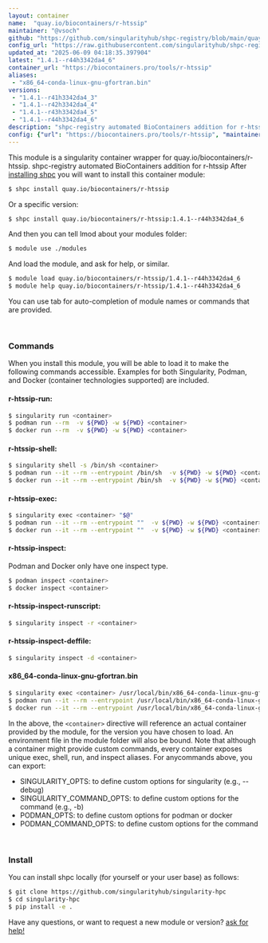 ```yaml
---
layout: container
name:  "quay.io/biocontainers/r-htssip"
maintainer: "@vsoch"
github: "https://github.com/singularityhub/shpc-registry/blob/main/quay.io/biocontainers/r-htssip/container.yaml"
config_url: "https://raw.githubusercontent.com/singularityhub/shpc-registry/main/quay.io/biocontainers/r-htssip/container.yaml"
updated_at: "2025-06-09 04:18:35.397904"
latest: "1.4.1--r44h3342da4_6"
container_url: "https://biocontainers.pro/tools/r-htssip"
aliases:
 - "x86_64-conda-linux-gnu-gfortran.bin"
versions:
 - "1.4.1--r41h3342da4_3"
 - "1.4.1--r42h3342da4_4"
 - "1.4.1--r43h3342da4_5"
 - "1.4.1--r44h3342da4_6"
description: "shpc-registry automated BioContainers addition for r-htssip"
config: {"url": "https://biocontainers.pro/tools/r-htssip", "maintainer": "@vsoch", "description": "shpc-registry automated BioContainers addition for r-htssip", "latest": {"1.4.1--r44h3342da4_6": "sha256:ed6368a7104bb390f49912ef9da279d36098adc1e06f8605e7381a41b2d6d3ee"}, "tags": {"1.4.1--r41h3342da4_3": "sha256:a5c0d03b49d3fe89d054069d916ceff1e837d90bc4901a27080a97613f68c01f", "1.4.1--r42h3342da4_4": "sha256:cad30486a067c7a7b23993669c16e193b72aba4ea35c454f80c7190ee8e8b5d5", "1.4.1--r43h3342da4_5": "sha256:4285ee217aac123319def60d48e900518c5c84dd0505f64d66d4711f8f85129a", "1.4.1--r44h3342da4_6": "sha256:ed6368a7104bb390f49912ef9da279d36098adc1e06f8605e7381a41b2d6d3ee"}, "docker": "quay.io/biocontainers/r-htssip", "aliases": {"x86_64-conda-linux-gnu-gfortran.bin": "/usr/local/bin/x86_64-conda-linux-gnu-gfortran.bin"}}
---
```


This module is a singularity container wrapper for quay.io/biocontainers/r-htssip.
shpc-registry automated BioContainers addition for r-htssip
After [installing shpc](#install) you will want to install this container module:


```bash
$ shpc install quay.io/biocontainers/r-htssip
```

Or a specific version:

```bash
$ shpc install quay.io/biocontainers/r-htssip:1.4.1--r44h3342da4_6
```

And then you can tell lmod about your modules folder:

```bash
$ module use ./modules
```

And load the module, and ask for help, or similar.

```bash
$ module load quay.io/biocontainers/r-htssip/1.4.1--r44h3342da4_6
$ module help quay.io/biocontainers/r-htssip/1.4.1--r44h3342da4_6
```

You can use tab for auto-completion of module names or commands that are provided.

<br>

### Commands

When you install this module, you will be able to load it to make the following commands accessible.
Examples for both Singularity, Podman, and Docker (container technologies supported) are included.

#### r-htssip-run:

```bash
$ singularity run <container>
$ podman run --rm  -v ${PWD} -w ${PWD} <container>
$ docker run --rm  -v ${PWD} -w ${PWD} <container>
```

#### r-htssip-shell:

```bash
$ singularity shell -s /bin/sh <container>
$ podman run --it --rm --entrypoint /bin/sh  -v ${PWD} -w ${PWD} <container>
$ docker run --it --rm --entrypoint /bin/sh  -v ${PWD} -w ${PWD} <container>
```

#### r-htssip-exec:

```bash
$ singularity exec <container> "$@"
$ podman run --it --rm --entrypoint ""  -v ${PWD} -w ${PWD} <container> "$@"
$ docker run --it --rm --entrypoint ""  -v ${PWD} -w ${PWD} <container> "$@"
```

#### r-htssip-inspect:

Podman and Docker only have one inspect type.

```bash
$ podman inspect <container>
$ docker inspect <container>
```

#### r-htssip-inspect-runscript:

```bash
$ singularity inspect -r <container>
```

#### r-htssip-inspect-deffile:

```bash
$ singularity inspect -d <container>
```


#### x86_64-conda-linux-gnu-gfortran.bin

```bash
$ singularity exec <container> /usr/local/bin/x86_64-conda-linux-gnu-gfortran.bin
$ podman run --it --rm --entrypoint /usr/local/bin/x86_64-conda-linux-gnu-gfortran.bin   -v ${PWD} -w ${PWD} <container> -c " $@"
$ docker run --it --rm --entrypoint /usr/local/bin/x86_64-conda-linux-gnu-gfortran.bin   -v ${PWD} -w ${PWD} <container> -c " $@"
```



In the above, the `<container>` directive will reference an actual container provided
by the module, for the version you have chosen to load. An environment file in the
module folder will also be bound. Note that although a container
might provide custom commands, every container exposes unique exec, shell, run, and
inspect aliases. For anycommands above, you can export:

 - SINGULARITY_OPTS: to define custom options for singularity (e.g., --debug)
 - SINGULARITY_COMMAND_OPTS: to define custom options for the command (e.g., -b)
 - PODMAN_OPTS: to define custom options for podman or docker
 - PODMAN_COMMAND_OPTS: to define custom options for the command

<br>

### Install

You can install shpc locally (for yourself or your user base) as follows:

```bash
$ git clone https://github.com/singularityhub/singularity-hpc
$ cd singularity-hpc
$ pip install -e .
```

Have any questions, or want to request a new module or version? [ask for help!](https://github.com/singularityhub/singularity-hpc/issues)